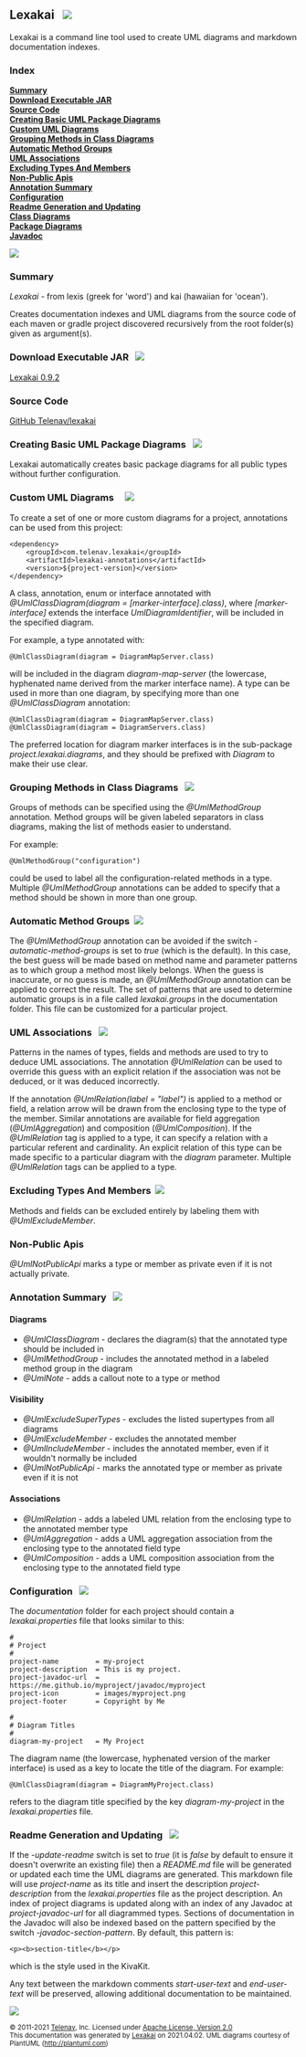## Lexakai &nbsp; ![](images/lexakai-64.png)

Lexakai is a command line tool used to create UML diagrams and markdown documentation indexes.

### Index

[**Summary**](#summary)  
[**Download Executable JAR**](#download-executable-jar)  
[**Source Code**](#source-code)  
[**Creating Basic UML Package Diagrams**](#creating-basic-uml-package-diagrams)  
[**Custom UML Diagrams**](#custom-uml-diagrams)  
[**Grouping Methods in Class Diagrams**](#grouping-methods-in-class-diagrams)  
[**Automatic Method Groups**](#automatic-method-groups)  
[**UML Associations**](#uml-associations)  
[**Excluding Types And Members**](#excluding-types-and-members)  
[**Non-Public Apis**](#non-public-apis)  
[**Annotation Summary**](#annotation-summary)  
[**Configuration**](#configuration)  
[**Readme Generation and Updating**](#readme-generation-and-updating)  
[**Class Diagrams**](#class-diagrams)  
[**Package Diagrams**](#package-diagrams)  
[**Javadoc**](#javadoc)

![](images/horizontal-line.png)

### Summary <a name = "summary"></a>

*Lexakai* - from lexis (greek for 'word') and kai (hawaiian for 'ocean').

Creates documentation indexes and UML diagrams from the source code of each maven or gradle
project discovered recursively from the root folder(s) given as argument(s).

### Download Executable JAR <a name = "download"></a>&nbsp; ![](images/down-arrow-32.png)

[Lexakai 0.9.2](https://github.com/Telenav/lexakai/raw/master/tools/building/lexakai-0.9.2.jar)

### Source Code <a name = "source-code"></a>

[GitHub Telenav/lexakai](https://github.com/Telenav/lexakai)

### Creating Basic UML Package Diagrams <a name = "creating-basic-uml-package-diagrams"></a>&nbsp; ![](images/box-40.png)

Lexakai automatically creates basic package diagrams for all public types without further configuration.

### Custom UML Diagrams <a name = "custom-uml-diagrams"></a>&nbsp; &nbsp; ![](images/diagram-48.png)

To create a set of one or more custom diagrams for a project, annotations can be used from this project:

    <dependency>
        <groupId>com.telenav.lexakai</groupId>
        <artifactId>lexakai-annotations</artifactId>
        <version>${project-version}</version>
    </dependency>

A class, annotation, enum or interface annotated with *@UmlClassDiagram(diagram = [marker-interface].class)*,
where *[marker-interface]* extends the interface *UmlDiagramIdentifier*, will be included in the specified diagram.

For example, a type annotated with:

    @UmlClassDiagram(diagram = DiagramMapServer.class)

will be included in the diagram *diagram-map-server* (the lowercase, hyphenated name derived from
the marker interface name). A type can be used in more than one diagram, by specifying more than one
*@UmlClassDiagram* annotation:

    @UmlClassDiagram(diagram = DiagramMapServer.class)
    @UmlClassDiagram(diagram = DiagramServers.class)

The preferred location for diagram marker interfaces is in the sub-package *project.lexakai.diagrams*,
and they should be prefixed with *Diagram* to make their use clear.

### Grouping Methods in Class Diagrams <a name = "grouping-methods-in-class-diagrams"></a>&nbsp; ![](images/set-40.png)

Groups of methods can be specified using the *@UmlMethodGroup* annotation. Method groups will
be given labeled separators in class diagrams, making the list of methods easier to understand.

For example:

    @UmlMethodGroup("configuration")

could be used to label all the configuration-related methods in a type. Multiple *@UmlMethodGroup*
annotations can be added to specify that a method should be shown in more than one group.

### Automatic Method Groups <a name = "automatic-method-groups"></a>&nbsp;![](images/gears-40.png)

The *@UmlMethodGroup* annotation can be avoided if the switch *-automatic-method-groups* is set to *true*
(which is the default).  In this case, the best guess will be made based on method name and parameter
patterns as to which group a method most likely belongs. When the guess is inaccurate, or no guess is made,
an *@UmlMethodGroup* annotation can be applied to correct the result. The set of patterns that are used to
determine automatic groups is in a file called *lexakai.groups* in the documentation folder. This file can be
customized for a particular project.

### UML Associations <a name = "uml-associations"></a>&nbsp; ![](images/right-arrow-32.png)

Patterns in the names of types, fields and methods are used to try to deduce UML associations.
The annotation *@UmlRelation* can be used to override this guess with an explicit relation if the association
was not be deduced, or it was deduced incorrectly.

If the annotation *@UmlRelation(label = \"*label*\")* is applied to a method or field, a relation arrow will
be drawn from the enclosing type to the type of the member. Similar annotations are available for field
aggregation (*@UmlAggregation*) and composition (*@UmlComposition*). If the *@UmlRelation* tag is applied to a
type, it can specify a relation with a particular referent and cardinality. An explicit relation of this type
can be made specific to a particular diagram with the *diagram* parameter. Multiple *@UmlRelation* tags can
be applied to a type.

### Excluding Types And Members <a name = "excluding-types-and-members"></a>&nbsp;![](images/no-32.png)

Methods and fields can be excluded entirely by labeling them with *@UmlExcludeMember*.

### Non-Public Apis <a name = "non-public-apis"></a>

*@UmlNotPublicApi* marks a type or member as private even if it is not actually private.

### Annotation Summary <a name = "annotation-summary"></a>&nbsp; ![](images/annotation-32.png)

#### Diagrams

- *@UmlClassDiagram* - declares the diagram(s) that the annotated type should be included in  
- *@UmlMethodGroup* - includes the annotated method in a labeled method group in the diagram
- *@UmlNote* - adds a callout note to a type or method

#### Visibility

- *@UmlExcludeSuperTypes* - excludes the listed supertypes from all diagrams
- *@UmlExcludeMember* - excludes the annotated member
- *@UmlIncludeMember* - includes the annotated member, even if it wouldn't normally be included
- *@UmlNotPublicApi* - marks the annotated type or member as private even if it is not

#### Associations

- *@UmlRelation* - adds a labeled UML relation from the enclosing type to the annotated member type
- *@UmlAggregation* - adds a UML aggregation association from the enclosing type to the annotated field type
- *@UmlComposition* - adds a UML composition association from the enclosing type to the annotated field type

### Configuration <a name = "configuration"></a>&nbsp; ![](images/tools-40.png)

The *documentation* folder for each project should contain a *lexakai.properties* file that looks similar to this:

    #
    # Project
    #
    project-name         = my-project
    project-description  = This is my project.
    project-javadoc-url  = https://me.github.io/myproject/javadoc/myproject
    project-icon         = images/myproject.png
    project-footer       = Copyright by Me

    #
    # Diagram Titles
    #
    diagram-my-project   = My Project

The diagram name (the lowercase, hyphenated version of the marker interface) is used as a key to locate
the title of the diagram. For example:

    @UmlClassDiagram(diagram = DiagramMyProject.class)

refers to the diagram title specified by the key *diagram-my-project* in the *lexakai.properties* file.

### Readme Generation and Updating <a name = "readme-generation-and-updating"></a>&nbsp; ![](images/pencil-32.png)

If the *-update-readme* switch is set to *true* (it is *false* by default to ensure it doesn't overwrite an
existing file) then a *README.md* file will be generated or updated each time the UML diagrams are generated.
This markdown file will use *project-name* as its title and insert the description *project-description*
from the *lexakai.properties* file as the project description. An index of project diagrams is updated along with
an index of any Javadoc at *project-javadoc-url* for all diagrammed types. Sections of documentation in the
Javadoc will also be indexed based on the pattern specified by the switch *-javadoc-section-pattern*.
By default, this pattern is:

    <p><b>section-title</b></p>

which is the style used in the KivaKit.

Any text between the markdown comments *start-user-text* and *end-user-text* will be preserved,
allowing additional documentation to be maintained.

![](images/horizontal-line.png)

<sub>© 2011-2021 [Telenav](http://telenav.com), Inc. Licensed under [Apache License, Version 2.0](../LICENSE)</sub>  
<sub>This documentation was generated by [Lexakai](https://telenav.github.io/lexakai/) on 2021.04.02. UML diagrams courtesy of PlantUML (http://plantuml.com)</sub>

